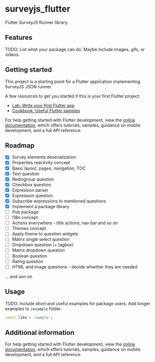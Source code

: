 <!--
This README describes the package. If you publish this package to pub.dev,
this README's contents appear on the landing page for your package.

For information about how to write a good package README, see the guide for
[writing package pages](https://dart.dev/tools/pub/writing-package-pages).

For general information about developing packages, see the Dart guide for
[creating packages](https://dart.dev/guides/libraries/create-packages)
and the Flutter guide for
[developing packages and plugins](https://flutter.dev/to/develop-packages).
-->

# surveyjs_flutter

Flutter SurveyJS Runner library.

## Features

TODO: List what your package can do. Maybe include images, gifs, or videos.

## Getting started

This project is a starting point for a Flutter application implementing SurveyJS JSON runner.

A few resources to get you started if this is your first Flutter project:

- [Lab: Write your first Flutter app](https://docs.flutter.dev/get-started/codelab)
- [Cookbook: Useful Flutter samples](https://docs.flutter.dev/cookbook)

For help getting started with Flutter development, view the
[online documentation](https://docs.flutter.dev/), which offers tutorials,
samples, guidance on mobile development, and a full API reference.

## Roadmap
 - [x] Survey elements deserialization
 - [x] Properties reacitvity concept
 - [x] Basic layout, pages, navigation, TOC
 - [x] Text question
 - [x] Rediogroup question
 - [x] Checkbox question
 - [x] Expression parser
 - [x] Expression question
 - [x] Subscribe expressions to mentioned questions
 - [x] Implement a package library
 - [ ] Pub package
 - [ ] I18n concept
 - [ ] Actions everywhere - title actions, nav bar and so on
 - [ ] Themes concept
 - [ ] Apply theme to question widgets
 - [ ] Matrix single select question
 - [ ] Dropdown question (+ tagbox)
 - [ ] Matrix dropdown question
 - [ ] Boolean question
 - [ ] Rating question
 - [ ] HTML and image questions - decide whwther they are needed
 
 ... and son on

## Usage

TODO: Include short and useful examples for package users. Add longer examples
to `/example` folder.

```dart
const like = 'sample';
```

## Additional information

For help getting started with Flutter development, view the
[online documentation](https://docs.flutter.dev/), which offers tutorials,
samples, guidance on mobile development, and a full API reference.
